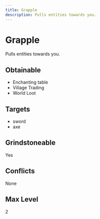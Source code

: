 ```yaml
---
title: Grapple
description: Pulls entities towards you.
---
```

# Grapple
Pulls entities towards you.
## Obtainable
- Enchanting table
- Village Trading
- World Loot
## Targets
- sword
 - axe
## Grindstoneable
Yes
## Conflicts
None
## Max Level
2
